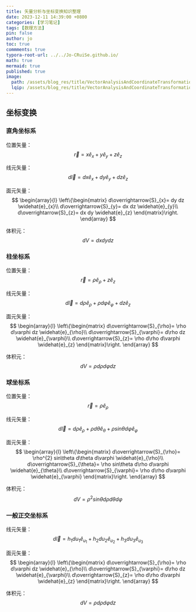 ```yaml
---
title: 矢量分析与坐标变换知识整理
date: 2023-12-11 14:39:00 +0800
categories: [学习笔记]
tags: [数理方法]
pin: false
author: jo
toc: true
commments: true
typora-root-url: ../../Jo-CRuiSe.github.io/
math: true
mermaid: true
published: true
image:
  path: /assets/blog_res/title/VectorAnalysisAndCoordinateTransformation.jpg
  lqip: /assets/blog_res/title/VectorAnalysisAndCoordinateTransformation.jpg
---
```


## 坐标变换

### 直角坐标系

位置矢量：$$ \overrightarrow{r} = x \widehat{e}_{x}  + y \widehat{e}_{y} + z \widehat{e}_{z} $$

线元矢量：$$ d\overrightarrow{l} = dx \widehat{e}_{x}  + dy \widehat{e}_{y} + dz \widehat{e}_{z} $$

面元矢量：$$ \begin{array}{l} 
  \left\{\begin{matrix} 
  d\overrightarrow{S}_{x}= dy dz \widehat{e}_{x}\\ 
  d\overrightarrow{S}_{y}= dx dz \widehat{e}_{y}\\ 
  d\overrightarrow{S}_{z}= dx dy \widehat{e}_{z}
\end{matrix}\right.    
\end{array} $$

体积元：$$ dV = dxdydz $$

### 柱坐标系

位置矢量：$$ \overrightarrow{r} = \rho \widehat{e}_{\rho}  + z \widehat{e}_{z} $$

线元矢量：$$ d\overrightarrow{l} = d \rho \widehat{e}_{\rho}  + \rho d\varphi \widehat{e}_{\varphi} + dz \widehat{e}_{z} $$

面元矢量：$$ \begin{array}{l} 
  \left\{\begin{matrix} 
  d\overrightarrow{S}_{\rho}= \rho d\varphi dz \widehat{e}_{\rho}\\
  d\overrightarrow{S}_{\varphi}= d\rho dz \widehat{e}_{\varphi}\\
  d\overrightarrow{S}_{z}= \rho d\rho d\varphi \widehat{e}_{z}
\end{matrix}\right.    
\end{array} $$

体积元：$$ dV = \rho d\rho d\varphi dz $$

### 球坐标系

位置矢量：$$ \overrightarrow{r} =  \rho \widehat{e}_{\rho}  $$

线元矢量：$$ d\overrightarrow{l} = d\rho \widehat{e}_{\rho}  + \rho d\theta \widehat{e}_{\theta} + \rho sin\theta d\varphi \widehat{e}_{\varphi} $$

面元矢量：$$ \begin{array}{l} 
  \left\{\begin{matrix} 
  d\overrightarrow{S}_{\rho}= \rho^{2} sin\theta d\theta d\varphi \widehat{e}_{\rho}\\ 
  d\overrightarrow{S}_{\theta}= \rho sin\theta d\rho d\varphi \widehat{e}_{\theta}\\ 
  d\overrightarrow{S}_{\varphi}= \rho d\rho  d\varphi \widehat{e}_{\varphi}
\end{matrix}\right.    
\end{array} $$

体积元：$$ dV = \rho ^{2} sin\theta d\rho d\theta d\varphi $$

### 一般正交坐标系

线元矢量：$$ d\overrightarrow{l} = h_{1} du_{1}  \widehat{e}_{{u}_{1}} + h_{2} du_{2}\widehat{e}_{{u}_{2}} + h_{3} du_{3} \widehat{e}_{{u}_{3}} $$

面元矢量：$$ \begin{array}{l} 
  \left\{\begin{matrix} 
  d\overrightarrow{S}_{\rho}= \rho d\varphi dz \widehat{e}_{\rho}\\
  d\overrightarrow{S}_{\varphi}= d\rho dz \widehat{e}_{\varphi}\\
  d\overrightarrow{S}_{z}= \rho d\rho d\varphi \widehat{e}_{z}
\end{matrix}\right.    
\end{array} $$

体积元：$$ dV = \rho d\rho d\varphi dz $$